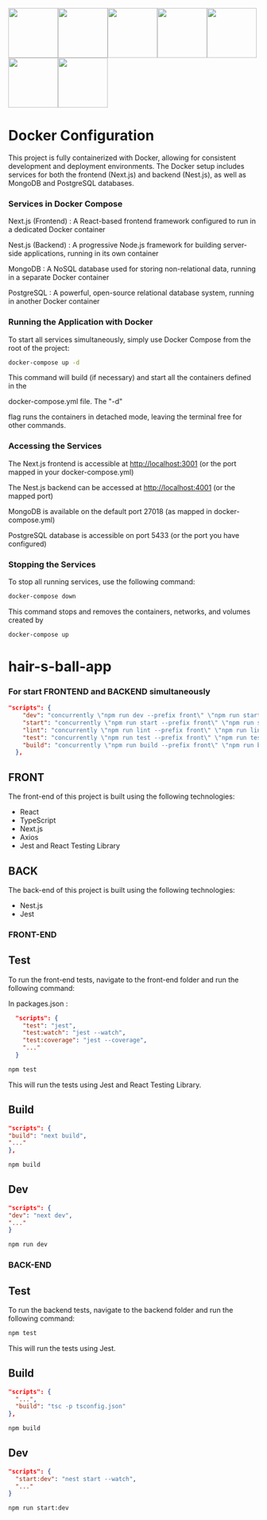<!-- markdownlint-disable MD024 -->
<!-- markdownlint-disable MD001 -->
<img width="100" height="100" src="https://cdn.jsdelivr.net/gh/devicons/devicon/icons/typescript/typescript-original.svg" /><img width="100" height="100" src="https://cdn.jsdelivr.net/gh/devicons/devicon/icons/react/react-original.svg" /><img width="100" height="100" src="https://cdn.jsdelivr.net/gh/devicons/devicon/icons/docker/docker-original-wordmark.svg" /><img width="100" height="100" src="https://cdn.jsdelivr.net/gh/devicons/devicon/icons/nextjs/nextjs-line.svg" /><img width="100" height="100" src="https://cdn.jsdelivr.net/gh/devicons/devicon/icons/nestjs/nestjs-plain.svg" /><img width="100" height="100" src="https://cdn.jsdelivr.net/gh/devicons/devicon/icons/mongodb/mongodb-original.svg" /><img width="100" height="100" src="https://cdn.jsdelivr.net/gh/devicons/devicon/icons/postgresql/postgresql-original.svg" />

# Docker Configuration

This project is fully containerized with Docker, allowing for consistent development and deployment environments. The Docker setup includes services for both the frontend (Next.js) and backend (Nest.js), as well as MongoDB and PostgreSQL databases.

### Services in Docker Compose

Next.js (Frontend) : A React-based frontend framework configured to run in a dedicated Docker container

Nest.js (Backend) : A progressive Node.js framework for building server-side applications, running in its own container

MongoDB : A NoSQL database used for storing non-relational data, running in a separate Docker container

PostgreSQL : A powerful, open-source relational database system, running in another Docker container

### Running the Application with Docker

To start all services simultaneously, simply use Docker Compose from the root of the project:

```bash
docker-compose up -d

```

This command will build (if necessary) and start all the containers defined in the

docker-compose.yml file. The "-d"

flag runs the containers in detached mode, leaving the terminal free for other commands.

### Accessing the Services

The Next.js frontend is accessible at <http://localhost:3001> (or the port mapped in your docker-compose.yml)

The Nest.js backend can be accessed at <http://localhost:4001> (or the mapped port)

MongoDB is available on the default port 27018 (as mapped in docker-compose.yml)

PostgreSQL database is accessible on port 5433 (or the port you have configured)

### Stopping the Services

To stop all running services, use the following command:

```bash
docker-compose down

```

This command stops and removes the containers, networks, and volumes created by

```bash
docker-compose up
```

# hair-s-ball-app

### For start FRONTEND and BACKEND simultaneously

```json
"scripts": {
    "dev": "concurrently \"npm run dev --prefix front\" \"npm run start:dev --prefix back\"",
    "start": "concurrently \"npm run start --prefix front\" \"npm run start --prefix back\"",
    "lint": "concurrently \"npm run lint --prefix front\" \"npm run lint --prefix back\"",
    "test": "concurrently \"npm run test --prefix front\" \"npm run test --prefix back\"",
    "build": "concurrently \"npm run build --prefix front\" \"npm run build --prefix back\""
  },
```

## FRONT

The front-end of this project is built using the following technologies:

- React
- TypeScript
- Next.js
- Axios
- Jest and React Testing Library

## BACK

The back-end of this project is built using the following technologies:

- Nest.js
- Jest

### FRONT-END

## Test

To run the front-end tests, navigate to the front-end folder and run the following command:

In packages.json :

```json
  "scripts": {
    "test": "jest",
    "test:watch": "jest --watch",
    "test:coverage": "jest --coverage",
    "..."
  }
```

```bash
npm test
```

This will run the tests using Jest and React Testing Library.

## Build

```json
"scripts": {
"build": "next build",
"..."
},
```

```bash
npm build
```

## Dev

```json
"scripts": {
"dev": "next dev",
"..."
}
```

```bash
npm run dev
```

### BACK-END

## Test

To run the backend tests, navigate to the backend folder and run the following command:

```bash
npm test
```

This will run the tests using Jest.

## Build

```json
"scripts": {
  "...",
  "build": "tsc -p tsconfig.json"
},
```

```bash
npm build
```

## Dev

```json
"scripts": {
  "start:dev": "nest start --watch",
  "..."
}
```

```bash
npm run start:dev
```
